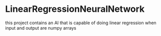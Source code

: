 # LinearRegressionNeuralNetwork
this project contains an AI that is capable of doing linear regression when input and output are numpy arrays
